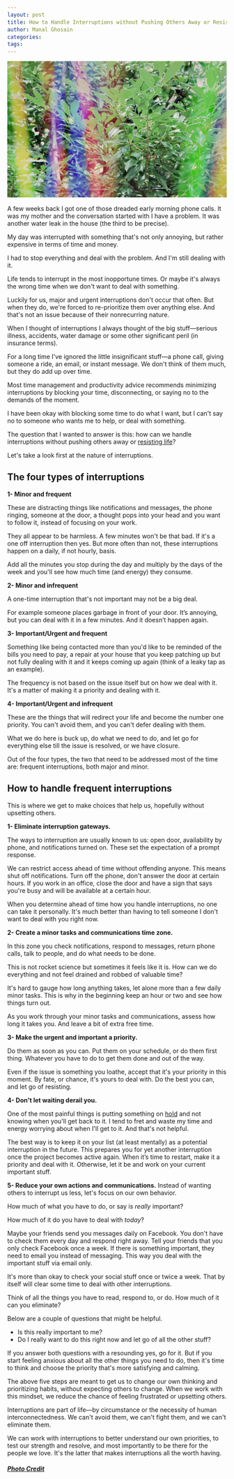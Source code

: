 ```yaml
---
layout: post
title: How to Handle Interruptions without Pushing Others Away or Resisting Life
author: Manal Ghosain
categories:
tags:
---
```


![Colorful interruptions](/images/interruptions.jpg)

A few weeks back I got one of those dreaded early morning phone calls. It was my mother and the conversation started with I have a problem. It was another water leak in the house (the third to be precise). 

My day was interrupted with something that's not only annoying, but rather expensive in terms of time and money. 

I had to stop everything and deal with the problem. And I'm still dealing with it. 

Life tends to interrupt in the most inopportune times. Or maybe it's always the wrong time when we don't want to deal with something. 

Luckily for us, major and urgent interruptions don't occur that often. But when they do, we're forced to re-prioritize them over anything else. And that's not an issue because of their nonrecurring nature. 

When I thought of interruptions I always thought of the big stuff—serious illness, accidents, water damage or some other significant peril (in insurance terms). 

For a long time I've ignored the little insignificant stuff—a phone call, giving someone a ride, an email, or instant message. We don't think of them much, but they do add up over time. 

Most time management and productivity advice recommends minimizing interruptions by blocking your time, disconnecting, or saying no to the demands of the moment. 

I have been okay with blocking some time to do what I want, but I can't say no to someone who wants me to help, or deal with something. 

The question that I wanted to answer is this: how can we handle interruptions without pushing others away or [resisting life](/allowing-life-to-unfold/)? 

Let's take a look first at the nature of interruptions. 

## The four types of interruptions

**1- Minor and frequent** 

These are distracting things like notifications and messages, the phone ringing, someone at the door, a thought pops into your head and you want to follow it, instead of focusing on your work. 

They all appear to be harmless. A few minutes won't be that bad. If it's a one off interruption then yes. But more often than not, these interruptions happen on a daily, if not hourly, basis. 

Add all the minutes you stop during the day and multiply by the days of the week and you'll see how much time (and energy) they consume. 

**2- Minor and infrequent** 

A one-time interruption that's not important may not be a big deal. 

For example someone places garbage in front of your door. It’s annoying, but you can deal with it in a few minutes. And it doesn’t happen again. 

**3- Important/Urgent and frequent** 

Something like being contacted more than you'd like to be reminded of the bills you need to pay, a repair at your house that you keep patching up but not fully dealing with it and it keeps coming up again (think of a leaky tap as an example). 

The frequency is not based on the issue itself but on how we deal with it. It's a matter of making it a priority and dealing with it. 

**4- Important/Urgent and infrequent** 

These are the things that will redirect your life and become the number one priority. You can't avoid them, and you can't defer dealing with them. 

What we do here is buck up, do what we need to do, and let go for everything else till the issue is resolved, or we have closure. 

Out of the four types, the two that need to be addressed most of the time are: frequent interruptions, both major and minor. 

## How to handle frequent interruptions

This is where we get to make choices that help us, hopefully without upsetting others. 

**1- Eliminate interruption gateways.** 

The ways to interruption are usually known to us: open door, availability by phone, and notifications turned on. These set the expectation of a prompt response. 

We can restrict access ahead of time without offending anyone. This means shut off notifications. Turn off the phone, don't answer the door at certain hours. If you work in an office, close the door and have a sign that says you're busy and will be available at a certain hour. 

When you determine ahead of time how you handle interruptions, no one can take it personally. It's much better than having to tell someone I don't want to deal with you right now. 

**2- Create a minor tasks and communications time zone.** 

In this zone you check notifications, respond to messages, return phone calls, talk to people, and do what needs to be done. 

This is not rocket science but sometimes it feels like it is. How can we do everything and not feel drained and robbed of valuable time? 

It's hard to gauge how long anything takes, let alone more than a few daily minor tasks. This is why in the beginning keep an hour or two and see how things turn out. 

As you work through your minor tasks and communications, assess how long it takes you. And leave a bit of extra free time. 

**3- Make the urgent and important a priority.** 

Do them as soon as you can. Put them on your schedule, or do them first thing. Whatever you have to do to get them done and out of the way. 

Even if the issue is something you loathe, accept that it's your priority in this moment. By fate, or chance, it's yours to deal with. Do the best you can, and let go of resisting. 

**4- Don't let waiting derail you.** 

One of the most painful things is putting something on [hold](/guide-to-completing-important-projects/) and not knowing when you'll get back to it. I tend to fret and waste my time and energy worrying about when I'll get to it. And that's not helpful. 

The best way is to keep it on your list (at least mentally) as a potential interruption in the future. This prepares you for yet another interruption once the project becomes active again. When it’s time to restart, make it a priority and deal with it. Otherwise, let it be and work on your current important stuff. 

**5- Reduce your own actions and communications.** Instead of wanting others to interrupt us less, let's focus on our own behavior. 

How much of what you have to do, or say is _really_ important? 

How much of it do you have to deal with _today_? 

Maybe your friends send you messages daily on Facebook. You don't have to check them every day and respond right away. Tell your friends that you only check Facebook once a week. If there is something important, they need to email you instead of messaging. This way you deal with the important stuff via email only. 

It's more than okay to check your social stuff once or twice a week. That by itself will clear some time to deal with other interruptions. 

Think of all the things you have to read, respond to, or do. How much of it can you eliminate? 

Below are a couple of questions that might be helpful. 

  * Is this really important to me?
  * Do I really want to do this right now and let go of all the other stuff?


If you answer both questions with a resounding yes, go for it. But if you start feeling anxious about all the other things you need to do, then it's time to think and choose the priority that's more satisfying and calming. 

The above five steps are meant to get us to change our own thinking and prioritizing habits, without expecting others to change. When we work with this mindset, we reduce the chance of feeling frustrated or upsetting others. 

Interruptions are part of life—by circumstance or the necessity of human interconnectedness. We can't avoid them, we can't fight them, and we can't eliminate them. 

We can work with interruptions to better understand our own priorities, to test our strength and resolve, and most importantly to be there for the people we love. It's the latter that makes interruptions all the worth having. 

##### [Photo Credit](http://www.flickr.com/photos/brhefele/7974941126/)